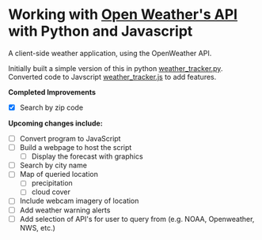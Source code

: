 # Working with [Open Weather's API](https://openweathermap.org/) with Python and Javascript

A client-side weather application, using the OpenWeather API.

Initially built a simple version of this in python [weather_tracker.py](https://github.com/phillipashford/weather-tracker/blob/main/weather_tracker.py). Converted code to Javscript [weather_tracker.js](https://github.com/phillipashford/weather-tracker/blob/main/weather_tracker.js) to add features.

**Completed Improvements**

- [x] Search by zip code

**Upcoming changes include:**

- [ ] Convert program to JavaScript
- [ ] Build a webpage to host the script
    - [ ] Display the forecast with graphics
- [ ] Search by city name
- [ ] Map of queried location
    - [ ] precipitation
    - [ ] cloud cover
- [ ] Include webcam imagery of location
- [ ] Add weather warning alerts
- [ ] Add selection of API's for user to query from (e.g. NOAA, Openweather, NWS, etc.)
